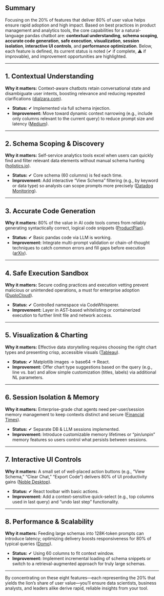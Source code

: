 ## Summary

Focusing on the 20% of features that deliver 80% of user value helps ensure rapid adoption and high impact. Based on best practices in product management and analytics tools, the core capabilities for a natural-language pandas chatbot are: **contextual understanding**, **schema scoping**, **accurate code generation**, **safe execution**, **visualization**, **session isolation**, **interactive UI controls**, and **performance optimization**. Below, each feature is defined, its current status is noted (✔ if complete, ⚠️ if improvable), and improvement opportunities are highlighted.

---

## 1. Contextual Understanding

**Why it matters:** Context-aware chatbots retain conversational state and disambiguate user intents, boosting relevance and reducing repeated clarifications ([dialzara.com][1]).

* **Status:** ✔ Implemented via full schema injection.
* **Improvement:** Move toward dynamic context narrowing (e.g., include only columns relevant to the current query) to reduce prompt size and latency ([Medium][2]).

---

## 2. Schema Scoping & Discovery

**Why it matters:** Self-service analytics tools excel when users can quickly find and filter relevant data elements without manual schema hunting ([holistics.io][3]).

* **Status:** ✔ Core schema (60 columns) is fed each time.
* **Improvement:** Add interactive “View Schema” filtering (e.g., by keyword or data type) so analysts can scope prompts more precisely ([Datadog Monitoring][4]).

---

## 3. Accurate Code Generation

**Why it matters:** 80% of the value in AI code tools comes from reliably generating syntactically correct, logical code snippets ([ProductPlan][5]).

* **Status:** ✔ Basic pandas code via LLM is working.
* **Improvement:** Integrate multi-prompt validation or chain-of-thought techniques to catch common errors and fill gaps before execution ([arXiv][6]).

---

## 4. Safe Execution Sandbox

**Why it matters:** Secure coding practices and execution vetting prevent malicious or unintended operations, a must for enterprise adoption ([DuploCloud][7]).

* **Status:** ✔ Controlled namespace via CodeWhisperer.
* **Improvement:** Layer in AST-based whitelisting or containerized execution to further limit file and network access.

---

## 5. Visualization & Charting

**Why it matters:** Effective data storytelling requires choosing the right chart types and presenting crisp, accessible visuals ([Tableau][8]).

* **Status:** ✔ Matplotlib images → base64 → React.
* **Improvement:** Offer chart type suggestions based on the query (e.g., line vs. bar) and allow simple customization (titles, labels) via additional NL parameters.

---

## 6. Session Isolation & Memory

**Why it matters:** Enterprise-grade chat agents need per-user/session memory management to keep contexts distinct and secure ([Financial Times][9]).

* **Status:** ✔ Separate DB & LLM sessions implemented.
* **Improvement:** Introduce customizable memory lifetimes or “pin/unpin” memory features so users control what persists between sessions.

---

## 7. Interactive UI Controls

**Why it matters:** A small set of well-placed action buttons (e.g., “View Schema,” “Clear Chat,” “Export Code”) delivers 80% of UI productivity gains ([Noble Desktop][10]).

* **Status:** ✔ React toolbar with basic actions.
* **Improvement:** Add a context-sensitive quick-select (e.g., top columns used in last query) and “undo last step” functionality.

---

## 8. Performance & Scalability

**Why it matters:** Feeding large schemas into 128K-token prompts can introduce latency; optimizing delivery boosts responsiveness for 80% of typical queries ([Domo][11]).

* **Status:** ✔ Using 60 columns to fit context window.
* **Improvement:** Implement incremental loading of schema snippets or switch to a retrieval-augmented approach for truly large schemas.

---

By concentrating on these eight features—each representing the 20% that yields the lion’s share of user value—you’ll ensure data scientists, business analysts, and leaders alike derive rapid, reliable insights from your tool.

[1]: https://dialzara.com/blog/context-aware-chatbot-development-guide-2024/?utm_source=chatgpt.com "Context-Aware Chatbot Development Guide 2024 - Dialzara"
[2]: https://medium.com/%40xriteshsharmax/context-aware-chatbot-development-59d8c8731987?utm_source=chatgpt.com "Context-Aware Chatbot Development | by Ritesh - Medium"
[3]: https://www.holistics.io/bi-tools/self-service/?utm_source=chatgpt.com "Best Self-Service BI Tools: A Fact-Based Comparison Matrix (2025)"
[4]: https://docs.datadoghq.com/database_monitoring/schema_explorer/?utm_source=chatgpt.com "Exploring Database Schemas - Datadog Docs"
[5]: https://www.productplan.com/learn/80-20-rule-agile/?utm_source=chatgpt.com "The 80/20 Rule for Agile Product Managers | Definition & Overview"
[6]: https://arxiv.org/abs/2505.02133?utm_source=chatgpt.com "Enhancing LLM Code Generation: A Systematic Evaluation of Multi ..."
[7]: https://duplocloud.com/blog/helpful-resources/code-security-the-essential-guide-for-developers/?utm_source=chatgpt.com "Code Security: The Essential Guide for Developers - DuploCloud"
[8]: https://www.tableau.com/visualization/data-visualization-best-practices?utm_source=chatgpt.com "Data Visualization Tips and Best Practices - Tableau"
[9]: https://www.ft.com/content/e771b524-af46-4b24-a0a0-b8f6fb351a95?utm_source=chatgpt.com "AI chatbots do battle over human memories"
[10]: https://www.nobledesktop.com/classes-near-me/blog/best-natural-language-processing-tools?utm_source=chatgpt.com "8 Best Tools for Natural Language Processing in 2025"
[11]: https://www.domo.com/learn/article/data-analytics-tools?utm_source=chatgpt.com "12 Data Analytics Tools to use in 2025 - Domo"

